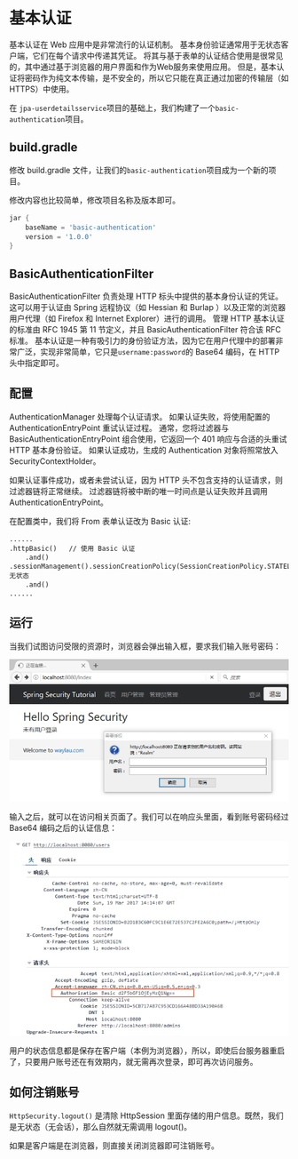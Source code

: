 # 基本认证

基本认证在  Web 应用中是非常流行的认证机制。 基本身份验证通常用于无状态客户端，它们在每个请求中传递其凭证。 将其与基于表单的认证结合使用是很常见的，其中通过基于浏览器的用户界面和作为Web服务来使用应用。 但是，基本认证将密码作为纯文本传输，是不安全的，所以它只能在真正通过加密的传输层（如HTTPS）中使用。

 在 `jpa-userdetailsservice`项目的基础上，我们构建了一个`basic-authentication`项目。


## build.gradle
 
 修改 build.gradle 文件，让我们的`basic-authentication`项目成为一个新的项目。

修改内容也比较简单，修改项目名称及版本即可。

```groovy
jar {
	baseName = 'basic-authentication'
	version = '1.0.0'
}
```

## BasicAuthenticationFilter

BasicAuthenticationFilter 负责处理 HTTP 标头中提供的基本身份认证的凭证。 这可以用于认证由 Spring 远程协议（如 Hessian 和 Burlap ）以及正常的浏览器用户代理（如 Firefox 和 Internet Explorer）进行的调用。 管理 HTTP 基本认证的标准由 RFC 1945 第 11 节定义，并且 BasicAuthenticationFilter 符合该 RFC 标准。 基本认证是一种有吸引力的身份验证方法，因为它在用户代理中的部署非常广泛，实现非常简单，它只是`username:password`的 Base64 编码，在 HTTP 头中指定即可。

## 配置

AuthenticationManager 处理每个认证请求。 如果认证失败，将使用配置的 AuthenticationEntryPoint 重试认证过程。 通常，您将过滤器与 BasicAuthenticationEntryPoint 组合使用，它返回一个 401 响应与合适的头重试 HTTP 基本身份验证。 如果认证成功，生成的 Authentication 对象将照常放入 SecurityContextHolder。

如果认证事件成功，或者未尝试认证，因为 HTTP 头不包含支持的认证请求，则过滤器链将正常继续。 过滤器链将被中断的唯一时间点是认证失败并且调用 AuthenticationEntryPoint。

在配置类中，我们将 From 表单认证改为  Basic 认证:

```
......
.httpBasic()   // 使用 Basic 认证
	.and()
.sessionManagement().sessionCreationPolicy(SessionCreationPolicy.STATELESS)// 无状态
	.and()
......
```

## 运行

当我们试图访问受限的资源时，浏览器会弹出输入框，要求我们输入账号密码：

![](../images/basic-authentication/reaml.jpg)

输入之后，就可以在访问相关页面了。我们可以在响应头里面，看到账号密码经过 Base64 编码之后的认证信息：

![](../images/basic-authentication/basic64.jpg)
 
用户的状态信息都是保存在客户端（本例为浏览器），所以，即使后台服务器重启了，只要用户账号还在有效期内，就无需再次登录，即可再次访问服务。


## 如何注销账号

`HttpSecurity.logout()`  是清除  HttpSession 里面存储的用户信息。既然，我们是无状态（无会话），那么自然就无需调用 logout()。

如果是客户端是在浏览器，则直接关闭浏览器即可注销账号。